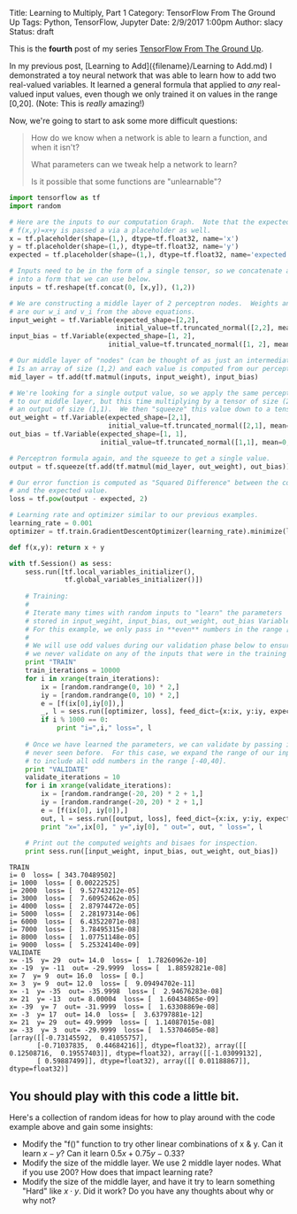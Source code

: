 Title: Learning to Multiply, Part 1
Category: TensorFlow From The Ground Up
Tags: Python, TensorFlow, Jupyter
Date: 2/9/2017 1:00pm
Author: slacy
Status: draft

This is the **fourth** post of my series [TensorFlow From The Ground Up]({category}tensorflow-from-the-ground-up).

In my previous post, [Learning to Add]({filename}/Learning to Add.md) I demonstrated a toy neural network that was able to learn how to add two real-valued variables.  It learned a general formula that applied to *any* real-valued input values, even though we only trained it on values in the range [0,20].  (Note: This is *really* amazing!) 

Now, we're going to start to ask some more difficult questions:

> How do we know when a network is able to learn a function, and when it isn't? 
>
> What parameters can we tweak help a network to learn? 
>
> Is it possible that some functions are "unlearnable"? 


```python
import tensorflow as tf 
import random

# Here are the inputs to our computation Graph.  Note that the expected value 
# f(x,y)=x+y is passed a via a placeholder as well. 
x = tf.placeholder(shape=(1,), dtype=tf.float32, name='x')
y = tf.placeholder(shape=(1,), dtype=tf.float32, name='y')
expected = tf.placeholder(shape=(1,), dtype=tf.float32, name='expected')

# Inputs need to be in the form of a single tensor, so we concatenate and reshape 
# into a form that we can use below. 
inputs = tf.reshape(tf.concat(0, [x,y]), (1,2))

# We are constructing a middle layer of 2 perceptron nodes.  Weights and biases 
# are our w_i and v_i from the above equations. 
input_weight = tf.Variable(expected_shape=[2,2], 
                           initial_value=tf.truncated_normal([2,2], mean=0, stddev=0.1))
input_bias = tf.Variable(expected_shape=[1, 2], 
                         initial_value=tf.truncated_normal([1, 2], mean=0, stddev=0.1))

# Our middle layer of "nodes" (can be thought of as just an intermediate value)
# Is an array of size (1,2) and each value is computed from our perceptron function: 
mid_layer = tf.add(tf.matmul(inputs, input_weight), input_bias)

# We're looking for a single output value, so we apply the same perceptron formula 
# to our middle layer, but this time multiplying by a tensor of size (2,1) to produce 
# an output of size (1,1).  We then "squeeze" this value down to a tensor of size (1)
out_weight = tf.Variable(expected_shape=[2,1], 
                         initial_value=tf.truncated_normal([2,1], mean=0, stddev=0.1))
out_bias = tf.Variable(expected_shape=[1, 1], 
                       initial_value=tf.truncated_normal([1,1], mean=0, stddev=0.1))

# Perceptron formula again, and the squeeze to get a single value. 
output = tf.squeeze(tf.add(tf.matmul(mid_layer, out_weight), out_bias))

# Our error function is computed as "Squared Difference" between the computed output
# and the expected value. 
loss = tf.pow(output - expected, 2)

# Learning rate and optimizer similar to our previous examples. 
learning_rate = 0.001
optimizer = tf.train.GradientDescentOptimizer(learning_rate).minimize(loss)

def f(x,y): return x + y

with tf.Session() as sess: 
    sess.run([tf.local_variables_initializer(), 
              tf.global_variables_initializer()])
    
    # Training: 
    #
    # Iterate many times with random inputs to "learn" the parameters
    # stored in input_wegiht, input_bias, out_weight, out_bias Variables above.  
    # For this example, we only pass in **even** numbers in the range [0,20]
    # 
    # We will use odd values during our validation phase below to ensure that 
    # we never validate on any of the inputs that were in the training set. 
    print "TRAIN"
    train_iterations = 10000
    for i in xrange(train_iterations):
        ix = [random.randrange(0, 10) * 2,]
        iy = [random.randrange(0, 10) * 2,]
        e = [f(ix[0],iy[0]),]
        _, l = sess.run([optimizer, loss], feed_dict={x:ix, y:iy, expected:e})
        if i % 1000 == 0:
            print "i=",i," loss=", l
            
    # Once we have learned the parameters, we can validate by passing inputs 
    # never seen before.  For this case, we expand the range of our inputs 
    # to include all odd numbers in the range [-40,40].  
    print "VALIDATE"
    validate_iterations = 10
    for i in xrange(validate_iterations):
        ix = [random.randrange(-20, 20) * 2 + 1,]
        iy = [random.randrange(-20, 20) * 2 + 1,]
        e = [f(ix[0], iy[0]),]
        out, l = sess.run([output, loss], feed_dict={x:ix, y:iy, expected:e})
        print "x=",ix[0], " y=",iy[0], " out=", out, " loss=", l
    
    # Print out the computed weights and bisaes for inspection. 
    print sess.run([input_weight, input_bias, out_weight, out_bias])
```

    TRAIN
    i= 0  loss= [ 343.70489502]
    i= 1000  loss= [ 0.00222525]
    i= 2000  loss= [  9.52743212e-05]
    i= 3000  loss= [  7.60952462e-05]
    i= 4000  loss= [  2.87974472e-05]
    i= 5000  loss= [  2.28197314e-06]
    i= 6000  loss= [  6.43522071e-08]
    i= 7000  loss= [  3.78495315e-08]
    i= 8000  loss= [  1.07751148e-05]
    i= 9000  loss= [  5.25324140e-09]
    VALIDATE
    x= -15  y= 29  out= 14.0  loss= [  1.78260962e-10]
    x= -19  y= -11  out= -29.9999  loss= [  1.88592821e-08]
    x= 7  y= 9  out= 16.0  loss= [ 0.]
    x= 3  y= 9  out= 12.0  loss= [  9.09494702e-11]
    x= -1  y= -35  out= -35.9998  loss= [  2.94676283e-08]
    x= 21  y= -13  out= 8.00004  loss= [  1.60434865e-09]
    x= -39  y= 7  out= -31.9999  loss= [  1.63308869e-08]
    x= -3  y= 17  out= 14.0  loss= [  3.63797881e-12]
    x= 21  y= 29  out= 49.9999  loss= [  1.14087015e-08]
    x= -33  y= 3  out= -29.9999  loss= [  1.53704605e-08]
    [array([[-0.73145592,  0.41055757],
           [-0.71037835,  0.44684216]], dtype=float32), array([[ 0.12508716,  0.19557403]], dtype=float32), array([[-1.03099132],
           [ 0.59887499]], dtype=float32), array([[ 0.01188867]], dtype=float32)]

## You should play with this code a little bit.

Here's a collection of random ideas for how to play around with the code example above and gain some insights:

* Modify the "f()" function to try other linear combinations of x & y.  Can it learn $x-y$?  Can it learn $0.5x + 0.75y - 0.33$? 
* Modify the size of the middle layer.  We use 2 middle layer nodes.  What if you use 200?  How does that impact learning rate?   
* Modify the size of the middle layer, and have it try to learn something "Hard" like $x\cdot y$. Did it work?  Do you have any thoughts about why or why not?
